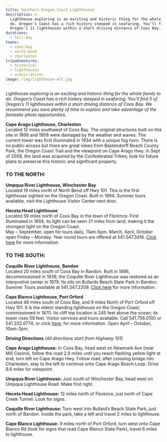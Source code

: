 ```yaml
---
title: Southern Oregon Coast Lighthouses
description: >-
  Lighthouse exploring is an exciting and historic thing for the whole family to
  do. Oregon’s Coast has a rich history steeped in seafaring. You’ll find 5 of
  Oregon’s 11 lighthouses within a short driving distance of Coos Bay.
durations:
  - full-day
towns:
  - coos-bay
  - north-bend
  - charleston
tripadventures:
  - historical
  - lighthouses
  - scenic-drives
image: /img/lighthouse-alt.jpg
---
```

_Lighthouse exploring is an exciting and historic thing for the whole family to do. Oregon’s Coast has a rich history steeped in seafaring. You’ll find 5 of Oregon’s 11 lighthouses within a short driving distance of Coos Bay. We recommend you save plenty of time to explore and take advantage of the fantastic photo opportunities._



**Cape Arago Lighthouse, Charleston**\
Located 12 miles southwest of Coos Bay. The original structures built on this site in 1866 and 1908 were damaged by the weather and waves. The current tower was first illuminated in 1934 with a unique fog horn. There is no public access but there are great views from Bastendorff Beach County Park, the Oregon Coast Trail and the viewpoint on Cape Arago Hwy. In Sept of 2008, the land was acquired by the Confederated Tribes; look for future plans to preserve this historic and significant property.



### TO THE NORTH: 

**Umpqua River Lighthouse, Winchester Bay**\
Located 19 miles north of North Bend off Hwy 101.  This is the first lighthouse sighted on the Oregon Coast. Built in 1894. Summer tours available, visit the Lighthouse Visitor Center next door.



**Heceta Head Lighthouse**\
Located 59 miles north of Coos Bay in the town of Florence. First illuminated in 1894, its light can be seen 21 miles from land, making it the strongest light on the Oregon Coast.\
May – September, open for tours daily, 11am-5pm. March, April, October open Friday – Monday. Year round tours are offered at 541.547.3416. <a href="https://oregonstateparks.org/index.cfm?do=parkPage.dsp_parkPage&parkId=86" target="_blank">Click here</a> for more information.



### TO THE SOUTH:

**Coquille River Lighthouse, Bandon**\
Located 20 miles south of Coos Bay in Bandon. Built in 1896, decommissioned in 1939, the Coquille River Lighthouse was restored as an interpretive center in 1979. Its sits on Bullards Beach State Park in Bandon.  Summer Tours available at 541.347.2209. <a href="https://oregonstateparks.org/index.cfm?do=parkPage.dsp_parkPage&parkId=50" target="_blank">Click here</a> for more information.



**Cape Blanco Lighthouse, Port Orford**\
Located 48 miles south of Coos Bay, and 9 miles North of Port Orford off Hwy 101. It is the oldest standing lighthouse on the Oregon Coast; commissioned in 1870. Its cliff top location is 245 feet above the ocean; its tower rises 59 feet. Visitor services and tours available. Call 541.756.0100 or 541.332.6774, or click [here](https://oregonstateparks.org/index.cfm?do=parkPage.dsp_parkPage&parkId=44), for more information. Open April – October, 10am-3pm.



**Driving Directions**  _(All directions start from Highway 101)_

**Cape Arago Lighthouse:** In Coos Bay, head west on Newmark Ave (near Mill Casino), follow the road 2.9 miles until you reach flashing yellow light at end, turn left on Cape Arago Hwy. Follow road, after crossing bridge into Charleston, stay to the left to continue onto Cape Arago Beach Loop. Drive 8.6 miles for viewpoint.



**Umpqua River Lighthouse:** Just south of Winchester Bay, head west on Umpqua Lighthouse Road. Make first right.



**Heceta Head Lighthouse:** 12 miles north of Florence, just north of Cape Creek Tunnel. Look for signs.



**Coquille River Lighthouse:** Turn west into Bullard’s Beach State Park, just north of Bandon. Inside the park, take a left and travel 2 miles to lighthouse.



**Cape Blanco Lighthouse:** 9 miles north of Port Orford, turn west onto Cape Blanco Rd (look for signs that read Cape Blanco State Park), travel 6 miles to lighthouse.
